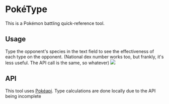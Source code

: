 # PokéType
This is a Pokémon battling quick-reference tool.

## Usage
Type the opponent's species in the text field to see the effectiveness of each type on the opponent. (National dex number works too, but frankly, it's less useful. The API call is the same, so whatever) ![](http://i.imgur.com/RGaWfDN.png)

## API
This tool uses [Pokéapi](http://pokeapi.co). Type calculations are done locally due to the API being incomplete
